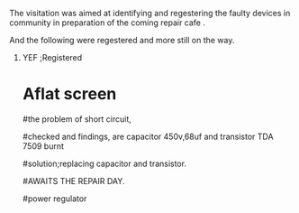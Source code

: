The visitation was aimed at identifying and regestering the faulty devices in community in preparation of the coming repair cafe .

And the following were regestered and more still on the way.
1. YEF ;Registered 
   
   # Aflat screen
   
   #the problem of short circuit,
   
   #checked and findings, are capacitor 450v,68uf and transistor TDA 7509 burnt
   
   #solution;replacing capacitor and transistor.
   
   #AWAITS THE REPAIR DAY.
   
   #power regulator
 
